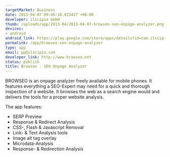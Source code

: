 ```yaml
--- 
targetMarket: Business
date: 2013-04-07 09:45:10.015427 +00:00
developer: ilscipio GmbH
thumb: /uploads/app/2013-04/2013-04-07-browseo-seo-onpage-analyzer.png
devices: 
- android
android_link: https://play.google.com/store/apps/details?id=com.ilscipio.browseo
permalink: /app/browseo-seo-onpage-analyzer
type: app
email: pp@ilscipio.com
developer_link: http://www.browseo.net
status: publish
title: Browseo - SEO Onpage Analyzer
---
```


BROWSEO is an onpage analyzer freely available for mobile phones. It features everything a SEO-Expert may need for a quick and thorough inspection of a website. It browses the web as a search engine would and delivers the tools for a proper website analysis.

The app features:
* SERP Preview
* Response & Redirect Analysis
* CSS-, Flash & Javascript Removal
* Link- & Text Analysis tools
* Image alt tag overlay
* Microdata-Analysis
* Response- & Redirection Analysis

